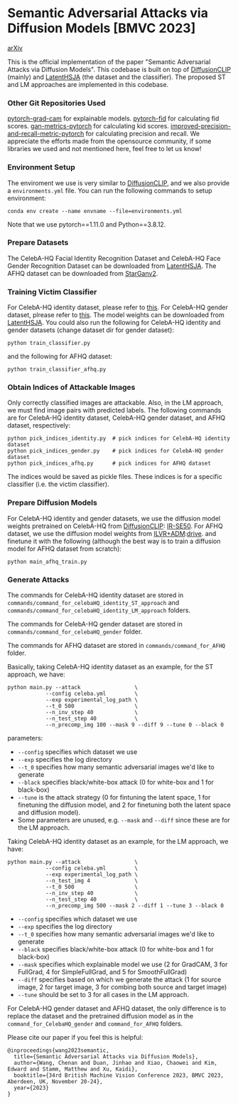 # Semantic Adversarial Attacks via Diffusion Models [BMVC 2023]

[arXiv](https://arxiv.org/abs/2309.07398)

This is the official implementation of the paper "Semantic Adversarial Attacks via Diffusion Models".
This codebase is built on top of [DiffusionCLIP](https://github.com/gwang-kim/DiffusionCLIP) (mainly) and [LatentHSJA](https://github.com/ndb796/LatentHSJA) (the dataset and the classifier).
The proposed ST and LM approaches are implemented in this codebase.

### Other Git Repositories Used

[pytorch-grad-cam](https://github.com/jacobgil/pytorch-grad-cam) for explainable models.
[pytorch-fid](https://github.com/mseitzer/pytorch-fid) for calculating fid scores.
[gan-metrics-pytorch](https://github.com/abdulfatir/gan-metrics-pytorch) for calculating kid scores.
[improved-precision-and-recall-metric-pytorch](https://github.com/youngjung/improved-precision-and-recall-metric-pytorch) for calculating precision and recall.
We appreciate the efforts made from the opensource community, if some libraries we used and not mentioned here, feel free to let us know!

### Environment Setup

The enviroment we use is very similar to [DiffusionCLIP](https://github.com/gwang-kim/DiffusionCLIP), and we also provide a `environments.yml` file. You can run the following commands to setup environment:

```shell
conda env create --name envname --file=environments.yml
```

Note that we use pytorch==1.11.0 and Python==3.8.12.

### Prepare Datasets

The CelebA-HQ Facial Identity Recognition Dataset and CelebA-HQ Face Gender Recognition Dataset can be downloaded from [LatentHSJA](https://github.com/ndb796/LatentHSJA).
The AFHQ dataset can be downloaded from [StarGanv2](https://github.com/clovaai/stargan-v2).

### Training Victim Classifier

For CelebA-HQ identity dataset, please refer to [this](https://github.com/ndb796/LatentHSJA/blob/main/classification_models/Face_Gender_Classification_Using_Transfer_Learning_with_ResNet18_Resolution_256_Normalize_05.ipynb).
For CelebA-HQ gender dataset, plrease refer to [this](https://github.com/ndb796/LatentHSJA/blob/main/classification_models/Facial_Identity_Classification_Using_Transfer_Learning_with_ResNet18_Resolution_256_Normalize_05.ipynb).
The model weights can be downloaded from [LatentHSJA](https://github.com/ndb796/LatentHSJA).
You could also run the following for CelebA-HQ identity and gender datasets (change dataset dir for gender dataset):

```shell
python train_classifier.py
```

and the following for AFHQ dataset:

```shell
python train_classifier_afhq.py
```

### Obtain Indices of Attackable Images

Only correctly classified images are attackable. Also, in the LM approach, we must find image pairs with predicted labels.
The following commands are for CelebA-HQ identity dataset, CelebA-HQ gender dataset, and AFHQ dataset, respectively:

```shell
python pick_indices_identity.py  # pick indices for CelebA-HQ identity dataset
python pick_indices_gender.py 	 # pick indices for CelebA-HQ gender dataset
python pick_indices_afhq.py 	 # pick indices for AFHQ dataset
```

The indices would be saved as pickle files. These indices is for a specific classifier (i.e. the victim classifier).

### Prepare Diffusion Models

For CelebA-HQ identity and gender datasets, we use the diffusion model weights pretrained on CelebA-HQ from [DiffusionCLIP](https://github.com/gwang-kim/DiffusionCLIP): [IR-SE50](https://drive.google.com/file/d/1KW7bjndL3QG3sxBbZxreGHigcCCpsDgn/view).
For AFHQ dataset, we use the diffusion model weights from [ILVR+ADM](https://github.com/jychoi118/ilvr_adm):[drive](https://onedrive.live.com/?authkey=%21AOIJGI8FUQXvFf8&id=72419B431C262344%21103807&cid=72419B431C262344).
and finetune it with the following (although the best way is to train a diffusion model for AFHQ dataset from scratch):

```shell
python main_afhq_train.py
```

### Generate Attacks

The commands for CelebA-HQ identity dataset are stored in `commands/command_for_celebaHQ_identity_ST_approach` and `commands/command_for_celebaHQ_identity_LM_approach` folders.

The commands for CelebA-HQ gender dataset are stored in `commands/command_for_celebaHQ_gender` folder.

The commands for AFHQ dataset are stored in `commands/command_for_AFHQ` folder.

Basically, taking CelebA-HQ identity dataset as an example, for the ST approach, we have:

```shell
python main.py --attack                 \
            --config celeba.yml         \
            --exp experimental_log_path \
            --t_0 500                   \
            --n_inv_step 40             \
            --n_test_step 40            \
            --n_precomp_img 100 --mask 9 --diff 9 --tune 0 --black 0
```

parameters:

- `--config` specifies which dataset we use
- `--exp` specifies the log directory
- `--t_0` specifies how many semantic adversarial images we'd like to generate
- `--black` specifies black/white-box attack (0 for white-box and 1 for black-box)
- `--tune` is the attack strategy (0 for fintuning the latent space, 1 for finetuning the diffusion model, and 2 for finetuning both the latent space and diffusion model).
- Some parameters are unused, e.g. `--mask` and `--diff` since these are for the LM approach.

Taking CelebA-HQ identity dataset as an example, for the LM approach, we have:

```shell
python main.py --attack                 \
            --config celeba.yml         \
            --exp experimental_log_path \
            --n_test_img 4              \
            --t_0 500                   \
            --n_inv_step 40             \
            --n_test_step 40            \
            --n_precomp_img 500 --mask 2 --diff 1 --tune 3 --black 0
```

- `--config` specifies which dataset we use
- `--exp` specifies the log directory
- `--t_0` specifies how many semantic adversarial images we'd like to generate
- `--black` specifies black/white-box attack (0 for white-box and 1 for black-box)
- `--mask` specifies which explainable model we use (2 for GradCAM, 3 for FullGrad, 4 for SimpleFullGrad, and 5 for SmoothFullGrad)
- `--diff` specifies based on which we generate the attack (1 for source image, 2 for target image, 3 for combing both source and target image)
- `--tune` should be set to 3 for all cases in the LM approach.

For CelebA-HQ gender dataset and AFHQ dataset, the only difference is to replace the dataset and the pretrained diffusion model as in the `command_for_CelebaHQ_gender` and `command_for_AFHQ` folders.

Please cite our paper if you feel this is helpful:

```
@inproceedings{wang2023semantic,
  title={Semantic Adversarial Attacks via Diffusion Models},
  author={Wang, Chenan and Duan, Jinhao and Xiao, Chaowei and Kim, Edward and Stamm, Matthew and Xu, Kaidi},
  booktitle={34rd British Machine Vision Conference 2023, BMVC 2023, Aberdeen, UK, November 20-24},
  year={2023}
}
```
